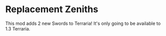 # Replacement Zeniths
This mod adds 2 new Swords to Terraria! It's only going to be available to 1.3 Terraria.
